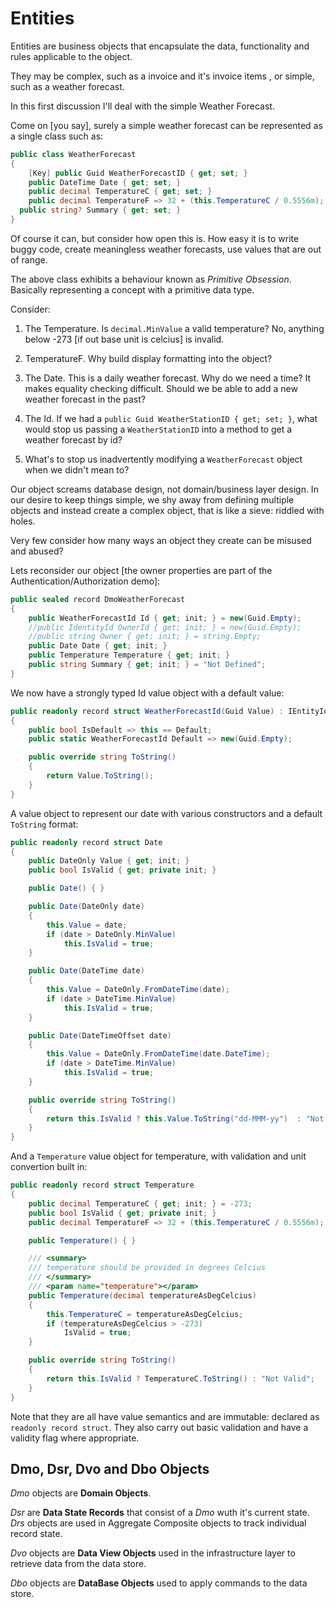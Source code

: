 # Entities

Entities are business objects that encapsulate the data, functionality and rules applicable to the object.

They may be complex, such as a invoice and it's invoice items , or simple, such as a weather forecast.

In this first discussion I'll deal with the simple Weather Forecast.

Come on [you say], surely a simple weather forecast can be represented as a single class such as:

```csharp
public class WeatherForecast
{
    [Key] public Guid WeatherForecastID { get; set; }
    public DateTime Date { get; set; }
    public decimal TemperatureC { get; set; }
    public decimal TemperatureF => 32 + (this.TemperatureC / 0.5556m);
  public string? Summary { get; set; }
}
```
Of course it can, but consider how open this is.  How easy it is to write buggy code, create meaningless weather forecasts, use values that are out of range.

The above class exhibits a behaviour known as *Primitive Obsession*.  Basically representing a concept with a primitive data type.

Consider:

1. The Temperature.  Is `decimal.MinValue` a valid temperature?  No, anything below -273 [if out base unit is celcius] is invalid.

2. TemperatureF. Why build display formatting into the object?

3. The Date.  This is a daily weather forecast.  Why do we need a time?  It makes equality checking difficult.  Should we be able to add a new weather forecast in the past?

4. The Id.  If we had a `public Guid WeatherStationID { get; set; }`, what would stop us passing a `WeatherStationID` into a method to get a weather forecast by id?

5. What's to stop us inadvertently modifying a `WeatherForecast` object when we didn't mean to?

Our object screams database design, not domain/business layer design.  In our desire to keep things simple, we shy away from defining multiple objects and instead create a complex object, that is like a sieve: riddled with holes.

Very few consider how many ways an object they create can be misused and abused?

Lets reconsider our object [the owner properties are part of the Authentication/Authorization demo]:

```csharp
public sealed record DmoWeatherForecast
{
    public WeatherForecastId Id { get; init; } = new(Guid.Empty);
    //public IdentityId OwnerId { get; init; } = new(Guid.Empty);
    //public string Owner { get; init; } = string.Empty;
    public Date Date { get; init; }
    public Temperature Temperature { get; init; }
    public string Summary { get; init; } = "Not Defined";
}
```

We now have a strongly typed Id value object with a default value:


```csharp
public readonly record struct WeatherForecastId(Guid Value) : IEntityId
{
    public bool IsDefault => this == Default;
    public static WeatherForecastId Default => new(Guid.Empty);

    public override string ToString()
    {
        return Value.ToString();
    }
}
```

A value object to represent our date with various constructors and a default `ToString` format:

```csharp
public readonly record struct Date
{
    public DateOnly Value { get; init; }
    public bool IsValid { get; private init; }

    public Date() { }

    public Date(DateOnly date)
    {
        this.Value = date;
        if (date > DateOnly.MinValue)
            this.IsValid = true;
    }

    public Date(DateTime date)
    {
        this.Value = DateOnly.FromDateTime(date);
        if (date > DateTime.MinValue)
            this.IsValid = true;
    }

    public Date(DateTimeOffset date)
    {
        this.Value = DateOnly.FromDateTime(date.DateTime);
        if (date > DateTime.MinValue)
            this.IsValid = true;
    }

    public override string ToString()
    {
        return this.IsValid ? this.Value.ToString("dd-MMM-yy")  : "Not Valid";
    }
}
```

And a `Temperature` value object for temperature, with validation and unit convertion built in:

```csharp
public readonly record struct Temperature
{
    public decimal TemperatureC { get; init; } = -273;
    public bool IsValid { get; private init; }
    public decimal TemperatureF => 32 + (this.TemperatureC / 0.5556m);

    public Temperature() { }

    /// <summary>
    /// temperature should be provided in degrees Celcius
    /// </summary>
    /// <param name="temperature"></param>
    public Temperature(decimal temperatureAsDegCelcius)
    {
        this.TemperatureC = temperatureAsDegCelcius;
        if (temperatureAsDegCelcius > -273)
            IsValid = true;
    }

    public override string ToString()
    {
        return this.IsValid ? TemperatureC.ToString() : "Not Valid";
    }
}
```

Note that they are all have value semantics and are immutable: declared as `readonly record struct`.  They also carry out basic validation and have a validity flag where appropriate.

## Dmo, Dsr, Dvo and Dbo Objects

*Dmo* objects are **Domain Objects**.

*Dsr* are **Data State Records** that consist of a *Dmo* wuth it's current state.  *Drs* objects are used in Aggregate Composite objects to track individual record state.

*Dvo* objects are **Data View Objects** used in the infrastructure layer to retrieve data from the data store.

*Dbo* objects are **DataBase Objects** used to apply commands to the data store.
 
